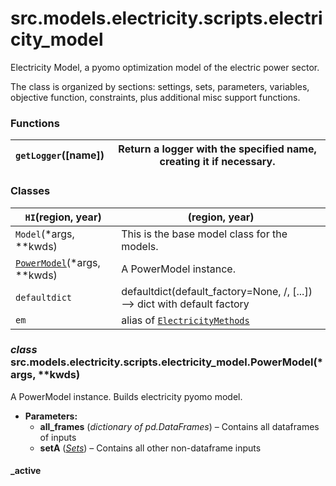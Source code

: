 # src.models.electricity.scripts.electricity_model

Electricity Model, a pyomo optimization model of the electric power sector.

The class is organized by sections: settings, sets, parameters, variables, objective function,
constraints, plus additional misc support functions.

### Functions

| `getLogger`([name])   | Return a logger with the specified name, creating it if necessary.   |
|-----------------------|----------------------------------------------------------------------|

### Classes

| `HI`(region, year)                                                                             | (region, year)                                                                                                                           |
|------------------------------------------------------------------------------------------------|------------------------------------------------------------------------------------------------------------------------------------------|
| `Model`(\*args, \*\*kwds)                                                                      | This is the base model class for the models.                                                                                             |
| [`PowerModel`](#src.models.electricity.scripts.electricity_model.PowerModel)(\*args, \*\*kwds) | A PowerModel instance.                                                                                                                   |
| `defaultdict`                                                                                  | defaultdict(default_factory=None, /, [...]) --> dict with default factory                                                                |
| `em`                                                                                           | alias of [`ElectricityMethods`](src.models.electricity.scripts.utilities.md#src.models.electricity.scripts.utilities.ElectricityMethods) |

### *class* src.models.electricity.scripts.electricity_model.PowerModel(\*args, \*\*kwds)

A PowerModel instance. Builds electricity pyomo model.

* **Parameters:**
  * **all_frames** (*dictionary* *of* *pd.DataFrames*) – Contains all dataframes of inputs
  * **setA** ([*Sets*](src.models.electricity.scripts.preprocessor.md#src.models.electricity.scripts.preprocessor.Sets)) – Contains all other non-dataframe inputs

#### \_active
